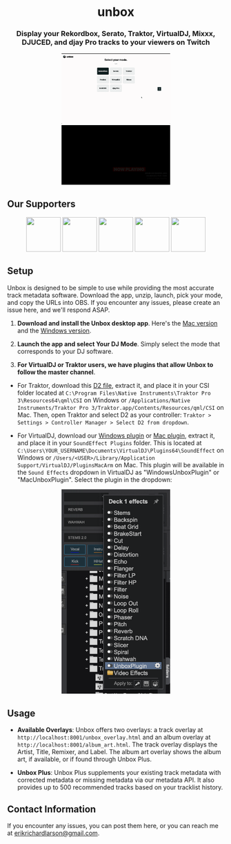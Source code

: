 <div align="center">

# **unbox**

### Display your Rekordbox, Serato, Traktor, VirtualDJ, Mixxx, DJUCED, and djay Pro tracks to your viewers on Twitch

</div>
<p align="center">
  <img  src="preview.gif" width="50%" height="50%" />
  <img  src="transition.gif" width="50%" height="50%" />
</p>

## **Our Supporters**

<p align="center">
  <a href="https://www.twitch.tv/djaramistv"> <img src="https://static-cdn.jtvnw.net/jtv_user_pictures/93f54a41-ec11-459a-885f-bb5ce4550aa9-profile_image-300x300.png" width="80" height="80" /></a>
  <a href="https://www.twitch.tv/reorderdj"> <img src="https://static-cdn.jtvnw.net/jtv_user_pictures/7716d257-49e5-41ec-8404-2a4883507b2a-profile_image-70x70.png" width="80" height="80" /></a>
  <a href="https://www.twitch.tv/hybrid_blak/"> <img src="https://static-cdn.jtvnw.net/jtv_user_pictures/5596fc47-d7aa-4082-ae88-b4cc07ceb032-profile_image-300x300.png" width="80" height="80" /></a>
  <a href="https://www.twitch.tv/djrexy"> <img src="https://static-cdn.jtvnw.net/jtv_user_pictures/djrexy-profile_image-de773f4e44dcdeca-70x70.jpeg" width="80" height="80" /></a>
  <a href="https://www.twitch.tv/eddieselnyc"> <img src="https://static-cdn.jtvnw.net/jtv_user_pictures/4a8de8cf-13c7-4c41-880f-25bac2620470-profile_image-70x70.png" width="80" height="80" /></a>
</p>

## **Setup**

Unbox is designed to be simple to use while providing the most accurate track metadata software. Download the app, unzip, launch, pick your mode, and copy the URLs into OBS. If you encounter any issues, please create an issue here, and we'll respond ASAP.

1. **Download and install the Unbox desktop app**. Here's the [Mac version](https://github.com/erikrichardlarson/unbox/releases/download/11.2/unbox-mac.zip) and the [Windows version](https://github.com/erikrichardlarson/unbox/releases/download/11.2/unbox-win.zip).

2. **Launch the app and select Your DJ Mode**. Simply select the mode that corresponds to your DJ software.

3. **For VirtualDJ or Traktor users, we have plugins that allow Unbox to follow the master channel**.

- For Traktor, download this [D2 file](https://github.com/erikrichardlarson/unbox/releases/download/11/D2.zip), extract it, and place it in your CSI folder located at `C:\Program Files\Native Instruments\Traktor Pro 3\Resources64\qml\CSI` on Windows or `/Applications/Native Instruments/Traktor Pro 3/Traktor.app/Contents/Resources/qml/CSI` on Mac. Then, open Traktor and select D2 as your controller: `Traktor > Settings > Controller Manager > Select D2 from dropdown`.

- For VirtualDJ, download our [Windows plugin](https://github.com/erikrichardlarson/unbox/releases/download/11/UnboxPlugin.zip) or [Mac plugin](https://github.com/erikrichardlarson/unbox/releases/download/11/UnboxPlugin.bundle.zip), extract it, and place it in your `SoundEffect Plugins` folder. This is located at `C:\Users\YOUR_USERNAME\Documents\VirtualDJ\Plugins64\SoundEffect` on Windows or `/Users/<USER>/Library/Application Support/VirtualDJ/PluginsMacArm` on Mac. This plugin will be available in the `Sound Effects` dropdown in VirtualDJ as "WindowsUnboxPlugin" or "MacUnboxPlugin". Select the plugin in the dropdown:

<p align="center">
  <img src="virtualdj_plugin_dropdown.png" width="50%" height="50%" />
</p>

## **Usage**

- **Available Overlays**: Unbox offers two overlays: a track overlay at `http://localhost:8001/unbox_overlay.html` and an album overlay at `http://localhost:8001/album_art.html`. The track overlay displays the Artist, Title, Remixer, and Label. The album art overlay shows the album art, if available, or if found through Unbox Plus.

- **Unbox Plus**: Unbox Plus supplements your existing track metadata with corrected metadata or missing metadata via our metadata API. It also provides up to 500 recommended tracks based on your tracklist history.

## **Contact Information**

If you encounter any issues, you can post them here, or you can reach me at erikrichardlarson@gmail.com.
